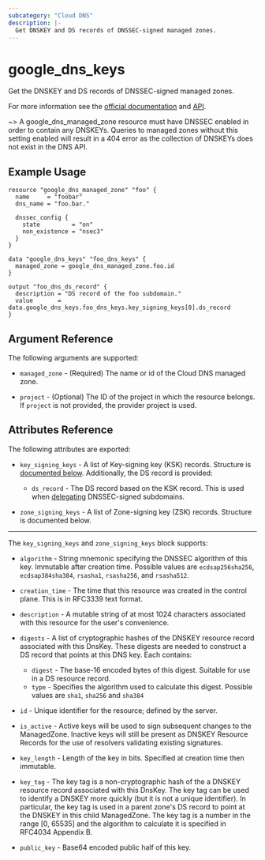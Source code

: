 ```yaml
---
subcategory: "Cloud DNS"
description: |-
  Get DNSKEY and DS records of DNSSEC-signed managed zones.
---
```


# google\_dns\_keys

Get the DNSKEY and DS records of DNSSEC-signed managed zones.


For more information see the
[official documentation](https://cloud.google.com/dns/docs/dnskeys/)
and [API](https://cloud.google.com/dns/docs/reference/v1/dnsKeys).

~> A google_dns_managed_zone resource must have DNSSEC enabled in order
to contain any DNSKEYs. Queries to managed zones without this setting
enabled will result in a 404 error as the collection of DNSKEYs does
not exist in the DNS API.

## Example Usage

```hcl
resource "google_dns_managed_zone" "foo" {
  name     = "foobar"
  dns_name = "foo.bar."

  dnssec_config {
    state         = "on"
    non_existence = "nsec3"
  }
}

data "google_dns_keys" "foo_dns_keys" {
  managed_zone = google_dns_managed_zone.foo.id
}

output "foo_dns_ds_record" {
  description = "DS record of the foo subdomain."
  value       = data.google_dns_keys.foo_dns_keys.key_signing_keys[0].ds_record
}
```

## Argument Reference

The following arguments are supported:

* `managed_zone` - (Required) The name or id of the Cloud DNS managed zone.

* `project` - (Optional) The ID of the project in which the resource belongs. If `project` is not provided, the provider project is used.

## Attributes Reference

The following attributes are exported:

* `key_signing_keys` - A list of Key-signing key (KSK) records. Structure is [documented below](#nested_key_signing_keys). Additionally, the DS record is provided:

  * `ds_record` - The DS record based on the KSK record. This is used when [delegating](https://cloud.google.com/dns/docs/dnssec-advanced#subdelegation) DNSSEC-signed subdomains.

* `zone_signing_keys` - A list of Zone-signing key (ZSK) records. Structure is documented below.

---

<a name="nested_key_signing_keys"></a>The `key_signing_keys` and `zone_signing_keys` block supports:

  * `algorithm` - String mnemonic specifying the DNSSEC algorithm of this key. Immutable after creation time. Possible values are `ecdsap256sha256`, `ecdsap384sha384`, `rsasha1`, `rsasha256`, and `rsasha512`.

  * `creation_time` - The time that this resource was created in the control plane. This is in RFC3339 text format.

  * `description` - A mutable string of at most 1024 characters associated with this resource for the user's convenience.

  * `digests` - A list of cryptographic hashes of the DNSKEY resource record associated with this DnsKey. These digests are needed to construct a DS record that points at this DNS key. Each contains:
    - `digest` - The base-16 encoded bytes of this digest. Suitable for use in a DS resource record.
    - `type` - Specifies the algorithm used to calculate this digest. Possible values are `sha1`, `sha256` and `sha384`

  * `id` - Unique identifier for the resource; defined by the server.

  * `is_active` - Active keys will be used to sign subsequent changes to the ManagedZone. Inactive keys will still be present as DNSKEY Resource Records for the use of resolvers validating existing signatures.

  * `key_length` - Length of the key in bits. Specified at creation time then immutable.

  * `key_tag` - The key tag is a non-cryptographic hash of the a DNSKEY resource record associated with this DnsKey. The key tag can be used to identify a DNSKEY more quickly (but it is not a unique identifier). In particular, the key tag is used in a parent zone's DS record to point at the DNSKEY in this child ManagedZone. The key tag is a number in the range [0, 65535] and the algorithm to calculate it is specified in RFC4034 Appendix B.

  * `public_key` - Base64 encoded public half of this key.
